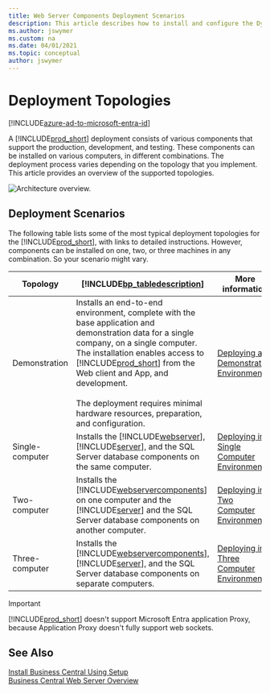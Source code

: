 ```yaml
---
title: Web Server Components Deployment Scenarios
description: This article describes how to install and configure the Dynamics NAV Web Server components in different network topologies and the deployment scenarios.
ms.author: jswymer
ms.custom: na
ms.date: 04/01/2021
ms.topic: conceptual
author: jswymer
---
```


# Deployment Topologies

[!INCLUDE[azure-ad-to-microsoft-entra-id](~/../shared-content/shared/azure-ad-to-microsoft-entra-id.md)]

A [!INCLUDE[prod_short](../developer/includes/prod_short.md)] deployment consists of various components that support the production, development, and testing. These components can be installed on various computers, in different combinations. The deployment process varies depending on the topology that you implement. This article provides an overview of the supported topologies. 

<!-- 
This section describes how to install and configure the [!INCLUDE[webservercomponents](../developer/includes/webservercomponents.md)] in different network topologies.  

-->
  
![Architecture overview.](../media/architecture-overview.png "Architecture overview")   
  
## Deployment Scenarios 

The following table lists some of the most typical deployment topologies for the [!INCLUDE[prod_short](../developer/includes/prod_short.md)], with links to detailed instructions. However, components can be installed on one, two, or three machines in any combination. So your scenario might vary.

|Topology|[!INCLUDE[bp_tabledescription](../developer/includes/bp_tabledescription_md.md)]|More information|  
|--------------|---------------------------------------|---|  
|Demonstration|Installs an end-to-end environment, complete with the base application and demonstration data for a single company, on a single computer. The installation enables access to [!INCLUDE[prod_short](../developer/includes/prod_short.md)] from the Web client and App, and development.<br /><br />The deployment requires minimal hardware resources, preparation, and configuration.| [Deploying a Demonstration Environment](deploy-demonstration-environment.md)|  
|Single-computer|Installs the [!INCLUDE[webserver](../developer/includes/webservercomponents.md)], [!INCLUDE[server](../developer/includes/server.md)], and the SQL Server database components on the same computer.| [Deploying in a Single Computer Environment](deploy-single-computer-environment.md)| 
|Two-computer|Installs the [!INCLUDE[webservercomponents](../developer/includes/webservercomponents.md)] on one computer and the [!INCLUDE[server](../developer/includes/server.md)] and the SQL Server database components on another computer.|[Deploying in a Two Computer Environment](deploy-two-computer-environment.md)|  
|Three-computer|Installs the [!INCLUDE[webservercomponents](../developer/includes/webservercomponents.md)], [!INCLUDE[server](../developer/includes/server.md)], and the SQL Server database components on separate computers.| [Deploying in a Three Computer Environment](deploy-three-computer-environment.md)|

> [!IMPORTANT]
> [!INCLUDE[prod_short](../developer/includes/prod_short.md)] doesn't support Microsoft Entra application Proxy, because Application Proxy doesn't fully support web sockets.

## See Also  
[Install Business Central Using Setup](install-using-setup.md)  
[Business Central Web Server Overview](web-server-overview.md)

